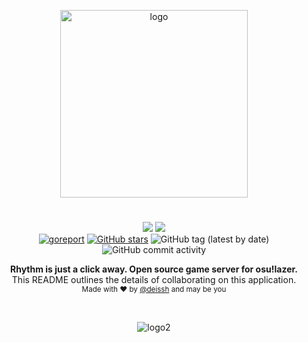 <p align="center">
  <img src="https://301222.selcdn.ru/akasi/assets/rl-logo/logo-grey.svg" alt="logo" width="300" />
</p>

<h1 align="center"></h1>

<p align="center">
  <a href="https://github.com/deissh/osu-lazer/actions?query=workflow%3A%22API+workflow%22"><img src="https://github.com/deissh/osu-lazer/workflows/API%20workflow/badge.svg"></a>
  <a href="https://github.com/deissh/osu-lazer/actions?query=workflow%3A%22Ayako+workflow%22"><img src="https://github.com/deissh/osu-lazer/workflows/Ayako%20workflow/badge.svg"></a>
  <br />
  <a href="https://goreportcard.com/report/github.com/deissh/osu-lazer"><img alt="goreport" src="https://goreportcard.com/badge/github.com/deissh/osu-lazer"></a>
  <a href="https://github.com/deissh/osu-lazer/stargazers"><img alt="GitHub stars" src="https://img.shields.io/github/stars/deissh/osu-lazer"></a>
  <img alt="GitHub tag (latest by date)" src="https://img.shields.io/github/v/tag/deissh/osu-lazer">
  <img alt="GitHub commit activity" src="https://img.shields.io/github/commit-activity/w/deissh/osu-lazer">
  <br />
</p>

<p align="center">
  <b>Rhythm is just a click away. Open source game server for osu!lazer.</b></br>
  <span>This README outlines the details of collaborating on this application.</span></br>
  <sub>Made with ❤️ by <a href="https://github.com/deissh">@deissh</a> and may be you</sub>
</p>

<br />


<p align="center">
  <img src="https://i.imgur.com/azTASY0.jpg" alt="logo2" width="auto" />
</p>
